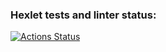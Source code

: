 ### Hexlet tests and linter status:
[![Actions Status](https://github.com/Dsx1029/fullstack-javascript-project-98/actions/workflows/hexlet-check.yml/badge.svg)](https://github.com/Dsx1029/fullstack-javascript-project-98/actions)